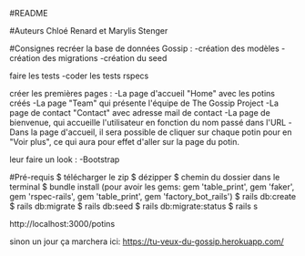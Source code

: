 #README

#Auteurs
Chloé Renard et Marylis Stenger

#Consignes
recréer la base de données Gossip : -création des modèles -création des migrations -création du seed

faire les tests -coder les tests rspecs

créer les premières pages : -La page d'accueil "Home" avec les potins créés -La page "Team" qui présente l'équipe de The Gossip Project -La page de contact "Contact" avec adresse mail de contact -La page de bienvenue, qui accueille l'utilisateur en fonction du nom passé dans l'URL -Dans la page d'accueil, il sera possible de cliquer sur chaque potin pour en "Voir plus", ce qui aura pour effet d'aller sur la page du potin.

leur faire un look : -Bootstrap

#Pré-requis
$ télécharger le zip $ dézipper $ chemin du dossier dans le terminal $ bundle install (pour avoir les gems: gem 'table_print', gem 'faker', gem 'rspec-rails', gem 'table_print', gem 'factory_bot_rails') $ rails db:create $ rails db:migrate $ rails db:seed $ rails db:migrate:status $ rails s

http://localhost:3000/potins

sinon un jour ça marchera ici:
https://tu-veux-du-gossip.herokuapp.com/